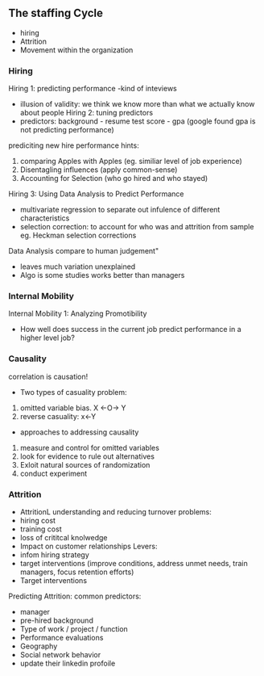 ## The staffing Cycle
- hiring
- Attrition
- Movement within the organization


### Hiring
Hiring 1: predicting performance
 -kind of inteviews
 - illusion of validity: we think we know more than what we actually know about people
Hiring 2: tuning predictors
 - predictors: 
    background - resume
    test score - gpa (google found gpa is not predicting performance)
    
prediciting new hire performance hints:
1. comparing Apples with Apples (eg. similiar level of job experience)
2. Disentagling influences (apply common-sense)
3. Accounting for Selection (who go hired and who stayed)

Hiring 3: Using Data Analysis to Predict Performance
- multivariate regression to separate out infulence of different characteristics
- selection correction: to account for who was and attrition from sample eg. Heckman selection corrections

Data Analysis compare to human judgement"
- leaves much variation unexplained
- Algo is some studies works better than managers

### Internal Mobility

Internal Mobility 1: Analyzing Promotibility
- How well does success in the current job predict performance in a
higher level job?

### Causality
correlation is causation!
- Two types of casuality problem:
 1. omitted variable bias.  X <-O-> Y
 2. reverse casuality: x<-Y
- approaches to addressing causality
1. measure and control for omitted variables
2. look for evidence to rule out alternatives
3. Exloit natural sources of randomization
4. conduct experiment

### Attrition

- AttritionL understanding and reducing turnover
problems:
 - hiring cost
 - training cost
 - loss of crititcal knolwedge
 - Impact on customer relationships
Levers:
 - infom hiring strategy
 - target interventions (improve conditions, address unmet needs, train managers, focus retention efforts)
 - Target interventions

Predicting Attrition:
common predictors:
 - manager
 - pre-hired background
 - Type of work / project / function
 - Performance evaluations
 - Geography
 - Social network behavior
 - update their linkedin profoile
